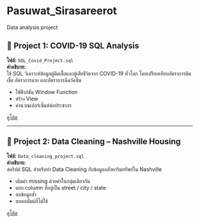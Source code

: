 # Pasuwat_Sirasareerot
Data analysis project
## 📁 Project 1: COVID-19 SQL Analysis
**ไฟล์:** `SQL_Covid_Project.sql`  
**คำอธิบาย:**  
ใช้ SQL วิเคราะห์ข้อมูลผู้ติดเชื้อและผู้เสียชีวิตจาก COVID-19 ทั่วโลก โดยเปรียบเทียบอัตราการติดเชื้อ อัตราการตาย และอัตราการฉีดวัคซีน

- ใช้ฟังก์ชัน Window Function
- สร้าง View
- คำนวณเปอร์เซ็นต์ต่อประชากร

[ดูโค้ด](./SQL_Covid_Project.sql)

---

## 📁 Project 2: Data Cleaning – Nashville Housing
**ไฟล์:** `Data_cleaning_project.sql`  
**คำอธิบาย:**  
สคริปต์ SQL สำหรับทำ Data Cleaning กับข้อมูลอสังหาริมทรัพย์ใน Nashville

- เติมค่า missing ด้วยค่าในกลุ่มเดียวกัน
- แยก column ที่อยู่เป็น street / city / state
- ลบข้อมูลซ้ำ
- ลบคอลัมน์ที่ไม่ใช้

[ดูโค้ด](./Data_cleaning_project.sql)
